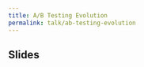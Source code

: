 ```yaml
---
title: A/B Testing Evolution
permalink: talk/ab-testing-evolution
---
```


## Slides

<script async class="speakerdeck-embed" data-id="1647c6775591494cb302fbb3a2e8e66e" data-ratio="1.33333333333333" src="//speakerdeck.com/assets/embed.js"></script>
